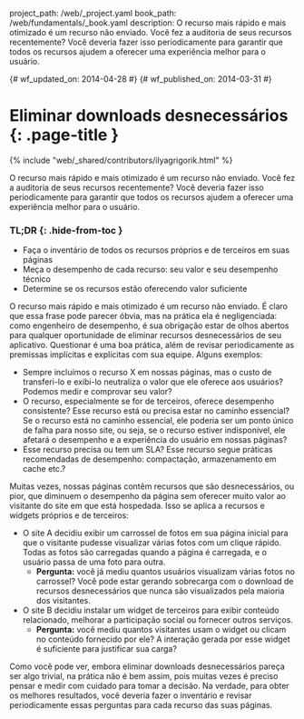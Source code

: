 project_path: /web/_project.yaml
book_path: /web/fundamentals/_book.yaml
description: O recurso mais rápido e mais otimizado é um recurso não enviado. Você fez a auditoria de seus recursos recentemente? Você deveria fazer isso periodicamente para garantir que todos os recursos ajudem a oferecer uma experiência melhor para o usuário.

{# wf_updated_on: 2014-04-28 #}
{# wf_published_on: 2014-03-31 #}

# Eliminar downloads desnecessários {: .page-title }

{% include "web/_shared/contributors/ilyagrigorik.html" %}



O recurso mais rápido e mais otimizado é um recurso não enviado. Você fez a auditoria de seus recursos recentemente? Você deveria fazer isso periodicamente para garantir que todos os recursos ajudem a oferecer uma experiência melhor para o usuário.


### TL;DR {: .hide-from-toc }
- Faça o inventário de todos os recursos próprios e de terceiros em suas páginas
- Meça o desempenho de cada recurso: seu valor e seu desempenho técnico
- Determine se os recursos estão oferecendo valor suficiente


O recurso mais rápido e mais otimizado é um recurso não enviado. É claro que essa frase pode parecer óbvia, mas na prática ela é negligenciada: como engenheiro de desempenho, é sua obrigação estar de olhos abertos para qualquer oportunidade de eliminar recursos desnecessários de seu aplicativo. Questionar é uma boa prática, além de revisar periodicamente as premissas implícitas e explícitas com sua equipe. Alguns exemplos:

* Sempre incluímos o recurso X em nossas páginas, mas o custo de transferi-lo e exibi-lo neutraliza o valor que ele oferece aos usuários? Podemos medir e comprovar seu valor?
* O recurso, especialmente se for de terceiros, oferece desempenho consistente? Esse recurso está ou precisa estar no caminho essencial? Se o recurso está no caminho essencial, ele poderia ser um ponto único de falha para nosso site, ou seja, se o recurso estiver indisponível, ele afetará o desempenho e a experiência do usuário em nossas páginas?
* Esse recurso precisa ou tem um SLA? Esse recurso segue práticas recomendadas de desempenho: compactação, armazenamento em cache etc.?

Muitas vezes, nossas páginas contêm recursos que são desnecessários, ou pior, que diminuem o desempenho da página sem oferecer muito valor ao visitante do site em que está hospedada. Isso se aplica a recursos e widgets próprios e de terceiros:

* O site A decidiu exibir um carrossel de fotos em sua página inicial para que o visitante pudesse visualizar várias fotos com um clique rápido. Todas as fotos são carregadas quando a página é carregada, e o usuário passa de uma foto para outra.
    * **Pergunta:** você já mediu quantos usuários visualizam várias fotos no carrossel? Você pode estar gerando sobrecarga com o download de recursos desnecessários que nunca são visualizados pela maioria dos visitantes.
* O site B decidiu instalar um widget de terceiros para exibir conteúdo relacionado, melhorar a participação social ou fornecer outros serviços.
    * **Pergunta:** você mediu quantos visitantes usam o widget ou clicam no conteúdo fornecido por ele? A interação gerada por esse widget é suficiente para justificar sua carga?

Como você pode ver, embora eliminar downloads desnecessários pareça ser algo trivial, na prática não é bem assim, pois muitas vezes é preciso pensar e medir com cuidado para tomar a decisão. Na verdade, para obter os melhores resultados, você deveria fazer o inventário e revisar periodicamente essas perguntas para cada recurso das suas páginas.



